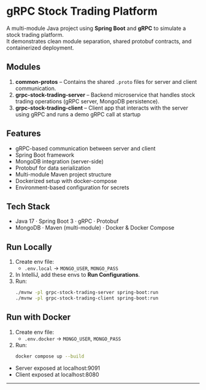 # gRPC Stock Trading Platform

A multi-module Java project using **Spring Boot** and **gRPC** to simulate a stock trading platform.  
It demonstrates clean module separation, shared protobuf contracts, and containerized deployment.

## Modules

1. **common-protos** – Contains the shared `.proto` files for server and client communication.
2. **grpc-stock-trading-server** – Backend microservice that handles stock trading operations (gRPC server, MongoDB persistence).
3. **grpc-stock-trading-client** – Client app that interacts with the server using gRPC and runs a demo gRPC call at startup

## Features

- gRPC-based communication between server and client
- Spring Boot framework
- MongoDB integration (server-side)
- Protobuf for data serialization
- Multi-module Maven project structure
- Dockerized setup with docker-compose
- Environment-based configuration for secrets

## Tech Stack
- Java 17 · Spring Boot 3 · gRPC · Protobuf
- MongoDB · Maven (multi-module) · Docker & Docker Compose

## Run Locally
1. Create env file:
    - `.env.local` → `MONGO_USER`, `MONGO_PASS`
2. In IntelliJ, add these envs to **Run Configurations**.
3. Run:
   ```bash
   ./mvnw -pl grpc-stock-trading-server spring-boot:run
   ./mvnw -pl grpc-stock-trading-client spring-boot:run
    ```
## Run with Docker
1. Create env file:
    - `.env.docker` → `MONGO_USER`, `MONGO_PASS`
3. Run:
   ```bash
   docker compose up --build
    ```
- Server exposed at localhost:9091
- Client exposed at localhost:8080

---
